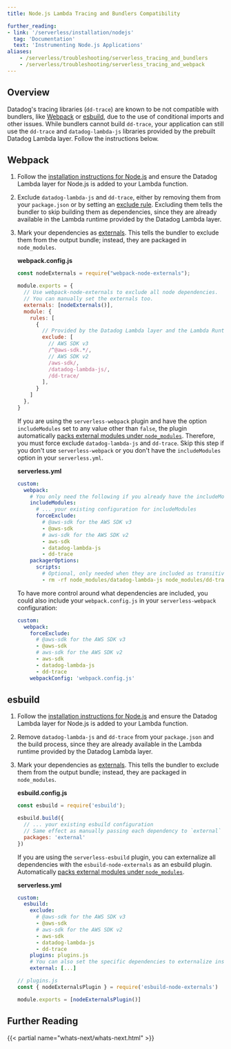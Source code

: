 ```yaml
---
title: Node.js Lambda Tracing and Bundlers Compatibility

further_reading:
- link: '/serverless/installation/nodejs'
  tag: 'Documentation'
  text: 'Instrumenting Node.js Applications'
aliases:
    - /serverless/troubleshooting/serverless_tracing_and_bundlers
    - /serverless/troubleshooting/serverless_tracing_and_webpack
---
```


## Overview

Datadog's tracing libraries (`dd-trace`) are known to be not compatible with bundlers, like [Webpack][1] or [esbuild][2], due to the use of conditional imports and other issues. While bundlers cannot build `dd-trace`, your application can still use the `dd-trace` and `datadog-lambda-js` libraries provided by the prebuilt Datadog Lambda layer. Follow the instructions below.

## Webpack
1. Follow the [installation instructions for Node.js][3] and ensure the Datadog Lambda layer for Node.js is added to your Lambda function.
2. Exclude `datadog-lambda-js` and `dd-trace`, either by removing them from your `package.json` or by setting an [exclude rule][4]. Excluding them tells the bundler to skip building them as dependencies, since they are already available in the Lambda runtime provided by the Datadog Lambda layer.
3. Mark your dependencies as [externals][5]. This tells the bundler to exclude them from the output bundle; instead, they are packaged in `node_modules`.

    **webpack.config.js**

    ```javascript
    const nodeExternals = require("webpack-node-externals");

    module.exports = {
      // Use webpack-node-externals to exclude all node dependencies.
      // You can manually set the externals too.
      externals: [nodeExternals()],
      module: {
        rules: [
          {
            // Provided by the Datadog Lambda layer and the Lambda Runtime.
            exclude: [
              // AWS SDK v3
              /^@aws-sdk.*/,
              // AWS SDK v2
              /aws-sdk/,
              /datadog-lambda-js/,
              /dd-trace/
            ],
          }
        ]
      },
    }
    ```

    If you are using the `serverless-webpack` plugin and have the option `includeModules` set to any value other than `false`, the plugin automatically [packs external modules under `node_modules`][6]. Therefore, you must force exclude `datadog-lambda-js` and `dd-trace`. Skip this step if you don't use `serverless-webpack` or you don't have the `includeModules` option in your `serverless.yml`.

    **serverless.yml**

    ```yaml
    custom:
      webpack:
        # You only need the following if you already have the includeModules option configured.
        includeModules:
          # ... your existing configuration for includeModules
          forceExclude:
            # @aws-sdk for the AWS SDK v3
            - @aws-sdk
            # aws-sdk for the AWS SDK v2
            - aws-sdk
            - datadog-lambda-js
            - dd-trace
        packagerOptions:
          scripts:
            # Optional, only needed when they are included as transitive dependencies
            - rm -rf node_modules/datadog-lambda-js node_modules/dd-trace
    ```

    To have more control around what dependencies are included, you could also include your `webpack.config.js` in your `serverless-webpack` configuration:

    ```yaml
    custom:
      webpack:
        forceExclude:
          # @aws-sdk for the AWS SDK v3
          - @aws-sdk
          # aws-sdk for the AWS SDK v2
          - aws-sdk
          - datadog-lambda-js
          - dd-trace
        webpackConfig: 'webpack.config.js'
    ```

## esbuild
1. Follow the [installation instructions for Node.js][3] and ensure the Datadog Lambda layer for Node.js is added to your Lambda function.
2. Remove `datadog-lambda-js` and `dd-trace` from your `package.json` and the build process, since they are already available in the Lambda runtime provided by the Datadog Lambda layer.
3. Mark your dependencies as [externals][7]. This tells the bundler to exclude them from the output bundle; instead, they are packaged in `node_modules`.

    **esbuild.config.js**

    ```javascript
    const esbuild = require('esbuild');

    esbuild.build({
      // ... your existing esbuild configuration
      // Same effect as manually passing each dependency to `external`
      packages: 'external'
    })
    ```

    If you are using the `serverless-esbuild` plugin, you can externalize all dependencies with the `esbuild-node-externals` as an esbuild plugin. Automatically [packs external modules under `node_modules`][8].

    **serverless.yml**

    ```yaml
    custom:
      esbuild:
        exclude:
          # @aws-sdk for the AWS SDK v3
          - @aws-sdk
          # aws-sdk for the AWS SDK v2
          - aws-sdk
          - datadog-lambda-js
          - dd-trace
        plugins: plugins.js
        # You can also set the specific dependencies to externalize instead of using `plugins`
        external: [...]
    ```

    ```javascript
    // plugins.js
    const { nodeExternalsPlugin } = require('esbuild-node-externals')

    module.exports = [nodeExternalsPlugin()]
    ```

## Further Reading

{{< partial name="whats-next/whats-next.html" >}}

[1]: https://webpack.js.org
[2]: https://esbuild.github.io/
[3]: /serverless/installation/nodejs
[4]: https://webpack.js.org/configuration/module/#ruleexclude
[5]: https://webpack.js.org/configuration/externals/
[6]: https://github.com/serverless-heaven/serverless-webpack#node-modules--externals
[7]: https://esbuild.github.io/api/#external
[8]: https://www.npmjs.com/package/esbuild-node-externals
